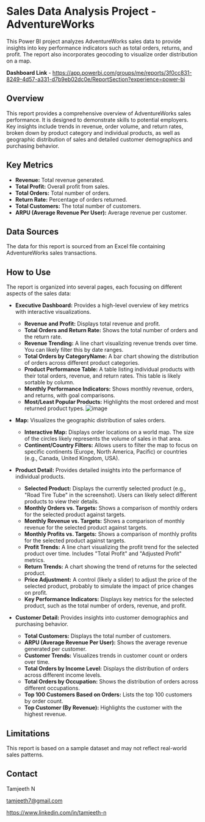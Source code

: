 # Sales Data Analysis Project - AdventureWorks
 
This Power BI project analyzes AdventureWorks sales data to provide insights into key performance indicators such as total orders, returns, and profit. The report also incorporates geocoding to visualize order distribution on a map.

**Dashboard Link** - https://app.powerbi.com/groups/me/reports/3f0cc831-8249-4d57-a331-d7b9eb02dc0e/ReportSection?experience=power-bi



 
## Overview
 
This report provides a comprehensive overview of AdventureWorks sales performance. It is designed to demonstrate skills to potential employers. Key insights include trends in revenue, order volume, and return rates, broken down by product category and individual products, as well as geographic distribution of sales and detailed customer demographics and purchasing behavior.
 
## Key Metrics
 
*   **Revenue:** Total revenue generated.
*   **Total Profit:** Overall profit from sales.
*   **Total Orders:** Total number of orders.
*   **Return Rate:** Percentage of orders returned.
*   **Total Customers:** The total number of customers.
*   **ARPU (Average Revenue Per User):** Average revenue per customer.
 
## Data Sources
 
The data for this report is sourced from an Excel file containing AdventureWorks sales transactions.
 
## How to Use
 
The report is organized into several pages, each focusing on different aspects of the sales data:
 
*   **Executive Dashboard:** Provides a high-level overview of key metrics with interactive visualizations.
    *   **Revenue and Profit:** Displays total revenue and profit.
    *   **Total Orders and Return Rate:** Shows the total number of orders and the return rate.
    *   **Revenue Trending:**  A line chart visualizing revenue trends over time.  You can likely filter this by date ranges.
    *   **Total Orders by CategoryName:** A bar chart showing the distribution of orders across different product categories.
    *   **Product Performance Table:**  A table listing individual products with their total orders, revenue, and return rates.  This table is likely sortable by column.
    *   **Monthly Performance Indicators:** Shows monthly revenue, orders, and returns, with goal comparisons.
    *   **Most/Least Popular Products:** Highlights the most ordered and most returned product types.
![image](https://github.com/user-attachments/assets/8a66459c-34c5-46e5-9116-09b971303240)

 
*   **Map:**  Visualizes the geographic distribution of sales orders.
    *   **Interactive Map:** Displays order locations on a world map.  The size of the circles likely represents the volume of sales in that area.
    *   **Continent/Country Filters:**  Allows users to filter the map to focus on specific continents (Europe, North America, Pacific) or countries (e.g., Canada, United Kingdom, USA).
 
*   **Product Detail:** Provides detailed insights into the performance of individual products.
    *   **Selected Product:**  Displays the currently selected product (e.g., "Road Tire Tube" in the screenshot).  Users can likely select different products to view their details.
    *   **Monthly Orders vs. Targets:** Shows a comparison of monthly orders for the selected product against targets.
    *   **Monthly Revenue vs. Targets:** Shows a comparison of monthly revenue for the selected product against targets.
    *   **Monthly Profits vs. Targets:** Shows a comparison of monthly profits for the selected product against targets.
    *   **Profit Trends:** A line chart visualizing the profit trend for the selected product over time.  Includes "Total Profit" and "Adjusted Profit" metrics.
    *   **Return Trends:** A chart showing the trend of returns for the selected product.
    *   **Price Adjustment:**  A control (likely a slider) to adjust the price of the selected product, probably to simulate the impact of price changes on profit.
    *   **Key Performance Indicators:** Displays key metrics for the selected product, such as the total number of orders, revenue, and profit.
 
*   **Customer Detail:**  Provides insights into customer demographics and purchasing behavior.
    *   **Total Customers:**  Displays the total number of customers.
    *   **ARPU (Average Revenue Per User):** Shows the average revenue generated per customer.
    *   **Customer Trends:**  Visualizes trends in customer count or orders over time.
    *   **Total Orders by Income Level:**  Displays the distribution of orders across different income levels.
    *   **Total Orders by Occupation:**  Shows the distribution of orders across different occupations.
    *   **Top 100 Customers Based on Orders:**  Lists the top 100 customers by order count.
    *   **Top Customer (By Revenue):**  Highlights the customer with the highest revenue.
  
## Limitations
 
This report is based on a sample dataset and may not reflect real-world sales patterns.  
 
## Contact
 
Tamjeeth N

tamjeeth7@gmail.com

https://www.linkedin.com/in/tamjeeth-n
